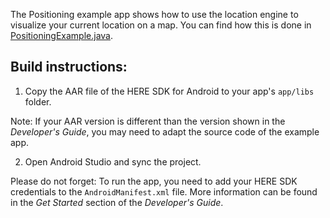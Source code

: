 The Positioning example app shows how to use the location engine to visualize your current location on a map. You can find how this is done in [PositioningExample.java](app/src/main/java/com/here/examples/positioning/PositioningExample.java).

Build instructions:
-------------------

1) Copy the AAR file of the HERE SDK for Android to your app's `app/libs` folder.

Note: If your AAR version is different than the version shown in the _Developer's Guide_, you may need to adapt the source code of the example app.

2) Open Android Studio and sync the project.

Please do not forget: To run the app, you need to add your HERE SDK credentials to the `AndroidManifest.xml` file. More information can be found in the _Get Started_ section of the _Developer's Guide_.
